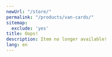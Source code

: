 ```yaml
---
newUrl: "/store/"
permalink: "/products/van-cards/"
sitemap:
  exclude: 'yes'
title: Oops!
description: Item no longer available!
lang: en
---
```

